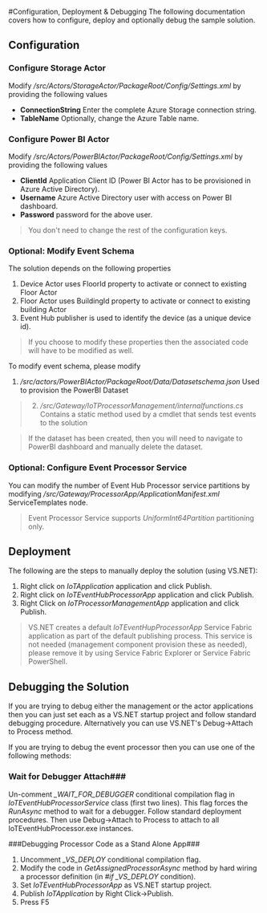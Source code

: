 #Configuration, Deployment & Debugging
The following documentation covers how to configure, deploy and optionally debug the sample solution.

## Configuration  ##

### Configure Storage Actor ###
Modify */src/Actors/StorageActor/PackageRoot/Config/Settings.xml* by providing the following values
- **ConnectionString** Enter the complete Azure Storage connection string.
- **TableName** Optionally, change the Azure Table name. 


### Configure Power BI Actor ###
Modify */src/Actors/PowerBIActor/PackageRoot/Config/Settings.xml* by providing the following values
- **ClientId** Application Client ID (Power BI Actor has to be provisioned in Azure Active Directory).
- **Username** Azure Active Directory user with access on Power BI dashboard.
- **Password** password for the above user.

> You don't need to change the rest of the configuration keys. 


### Optional: Modify Event Schema ###
The solution depends on the following properties 
1. Device Actor uses FloorId property to activate or connect to existing Floor Actor
2. Floor Actor uses BuildingId property to activate or connect to existing building Actor
3. Event Hub publisher is used to identify the device (as a unique device id).

> If you choose to modify these properties then the associated code will have to be modified as well. 

To modify event schema, please modify
1. */src/actors/PowerBIActor/PackageRoot/Data/Datasetschema.json* Used to provision the PowerBI Dataset
> 2. */src/Gateway/IoTProcessorManagement/internalfunctions.cs* Contains a static method used by a cmdlet that sends test events to the solution

> If the dataset has been created, then you will need to navigate to PowerBI dashboard and manually delete the dataset. 

### Optional: Configure Event Processor Service ### 
You can modify the number of Event Hub Processor service partitions by modifying */src/Gateway/ProcessorApp/ApplicationManifest.xml* ServiceTemplates node.

> Event Processor Service supports *UniformInt64Partition* partitioning only.

## Deployment ##
The following are the steps to manually deploy the solution (using VS.NET):
1. Right click on *IoTApplication* application and click Publish.
2. Right click on *IoTEventHubProcessorApp* application and click Publish.
3. Right Click on *IoTProcessorManagementApp* application and click Publish.

> VS.NET creates a default *IoTEventHupProcessorApp* Service Fabric application as part of the default publishing process. This service is not needed (management component provision these as needed), please remove it by using Service Fabric Explorer or Service Fabric PowerShell.

## Debugging the Solution ##
If you are trying to debug either the management or the actor applications then you can just set each as a VS.NET startup project and follow standard debugging procedure. Alternatively you can use VS.NET's Debug->Attach to Process method.

If you are trying to debug the event processor then you can use one of the following methods: 

### Wait for Debugger Attach###
Un-comment *_WAIT_FOR_DEBUGGER* conditional compilation flag in *IoTEventHubProcessorService* class (first two lines). This flag forces the *RunAsync* method to wait for a debugger. Follow standard deployment procedures. Then use Debug->Attach to Process to attach to all IoTEventHubProcessor.exe instances. 

###Debugging Processor Code as a Stand Alone App###
1. Uncomment *_VS_DEPLOY* conditional compilation flag. 
2. Modify the code in *GetAssignedProcessorAsync* method by hard wiring a processor definition (in *#if _VS_DEPLOY* condition). 
3. Set *IoTEventHubProcessorApp* as VS.NET startup project.
4. Publish *IoTApplication* by Right Click->Publish. 
5. Press F5 


 